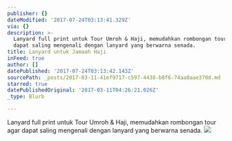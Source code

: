 ```yaml
---
publisher: {}
dateModified: '2017-07-24T03:13:41.329Z'
via: {}
description: >-
  Lanyard full print untuk Tour Umroh & Haji, memudahkan rombongan tour agar
  dapat saling mengenali dengan lanyard yang berwarna senada. 
title: Lanyard untuk Jamaah Haji
inFeed: true
author: []
datePublished: '2017-07-24T03:13:42.143Z'
sourcePath: _posts/2017-03-11-41ef9717-c597-4438-b8f6-74aa8aae370d.md
starred: true
datePublishedOriginal: '2017-03-11T04:26:21.026Z'
_type: Blurb

---
```

Lanyard full print untuk Tour Umroh & Haji, memudahkan rombongan tour agar dapat saling mengenali dengan lanyard yang berwarna senada. ![](https://s3-us-west-2.amazonaws.com/the-grid-img/p/7dc7cbae0d02c74f9f8eff8e1223a8a37ea8c080.jpg)